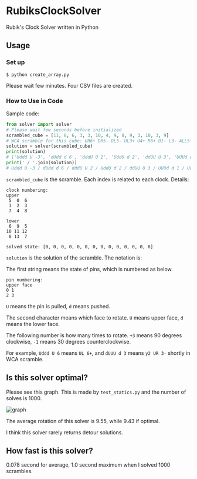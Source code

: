 # RubiksClockSolver
Rubik's Clock Solver written in Python

## Usage

### Set up

```
$ python create_array.py
```

Please wait few minutes. Four CSV files are created.

### How to Use in Code

Sample code:

```python
from solver import solver
# Please wait few seconds before initialized
scrambled_cube = [11, 8, 6, 3, 3, 10, 4, 9, 8, 9, 3, 10, 3, 9]
# WCA scramble for this cube: UR6+ DR5- DL5- UL3+ U4+ R6+ D1- L3- ALL5+ y2 U6+ R0+ D5- L5+ ALL3- DR
solution = solver(scrambled_cube)
print(solution)
# ['Uddd U -3', 'dUdd d 6', 'dddU U 2', 'UddU d 2', 'ddUU U 3', 'UUUd d 1', 'UdUU d 6', 'UdUU U 4', 'dUUU d -5']
print(' / '.join(solution))
# Uddd U -3 / dUdd d 6 / dddU U 2 / UddU d 2 / ddUU U 3 / UUUd d 1 / UdUU d 6 / UdUU U 4 / dUUU d -5
```

```scrambled_cube``` is the scramble. Each index is related to each clock. Details:

```
clock numbering:
upper
 5  0  6
 1  2  3
 7  4  8

lower
 6  9  5
10 11 12
 8 13  7

solved state: [0, 0, 0, 0, 0, 0, 0, 0, 0, 0, 0, 0, 0, 0]
```

```solution``` is the solution of the scramble. The notation is:

The first string means the state of pins, which is numbered as below.

```
pin numbering:
upper face
0 1
2 3
```

```U``` means the pin is pulled, ```d``` means pushed.

The second character means which face to rotate. ```U``` means upper face, ```d``` means the lower face.

The following number is how many times to rotate. ```+3``` means 90 degrees clockwise, ```-1``` means 30 degrees counterclockwise.

For example, ```Uddd U 6``` means ```UL 6+```, and ```dUUU d 3``` means ```y2 UR 3-``` shortly in WCA scramble.

## Is this solver optimal?

Please see this graph. This is made by ```test_statics.py``` and the number of solves is 1000.

![graph](https://github.com/Nyanyan/RubiksClockSolver/blob/main/graph.png)

The average rotation of this solver is 9.55, while 9.43 if optimal.

I think this solver rarely returns detour solutions.

## How fast is this solver?

0.078 second for average, 1.0 second maximum when I solved 1000 scrambles.

